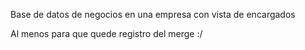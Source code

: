 Base de datos de negocios en una empresa con vista de encargados

Al menos para que quede registro del merge :/